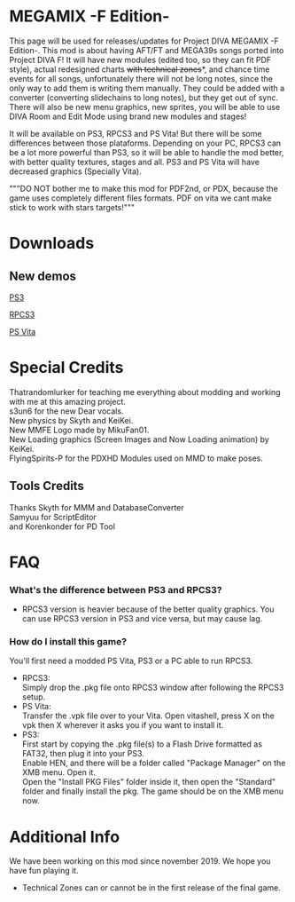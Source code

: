 # MEGAMIX -F Edition-
This page will be used for releases/updates for Project DIVA MEGAMIX -F Edition-. This mod is about having AFT/FT and MEGA39s songs ported into Project DIVA F! It will have new modules (edited too, so they can fit PDF style), actual redesigned charts ~~with technical zones~~\*, and chance time events for all songs, unfortunately there will not be long notes, since the only way to add them is writing them manually. They could be added with a converter (converting slidechains to long notes), but they get out of sync.<br>There will also be new menu graphics, new sprites, you will be able to use DIVA Room and Edit Mode using brand new modules and stages!

It will be available on PS3, RPCS3 and PS Vita! But there will be some differences between those plataforms. Depending on your PC, RPCS3 can be a lot more powerful than PS3, so it will be able to handle the mod better, with better quality textures, stages and all. PS3 and PS Vita will have decreased graphics (Specially Vita).

"""DO NOT bother me to make this mod for PDF2nd, or PDX, because the game uses completely different files formats. PDF on vita we cant make stick to work with stars targets!"""

# Downloads
 
 ## New demos
 
 [PS3](https://drive.google.com/file/d/1qK8GvA0up7oXU_dPlGZ37s1tAJI7z3Ci/view?usp=sharing)
 
 [RPCS3](https://drive.google.com/file/d/11gbv9_m8d-iWwYtaOD-GOUPPmbXrvUdh/view?usp=sharing)
 
 [PS Vita](https://drive.google.com/file/d/1LSAd4zqkL7SZ5J2HmWH9CDGVBIKcNwq6/view)

# Special Credits

Thatrandomlurker for teaching me everything about modding and working with me at this amazing project.<br>
s3un6 for the new Dear vocals.<br>
New physics by Skyth and KeiKei.<br>
New MMFE Logo made by MikuFan01.<br>
New Loading graphics (Screen Images and Now Loading animation) by KeiKei.<br>
FlyingSpirits-P for the PDXHD Modules used on MMD to make poses.

## Tools Credits
Thanks Skyth for MMM and DatabaseConverter<br>
Samyuu for ScriptEditor<br>
and Korenkonder for PD Tool

# FAQ
### What's the difference between PS3 and RPCS3?
* RPCS3 version is heavier because of the better quality graphics. You can use RPCS3 version in PS3 and vice versa, but may cause lag.
### How do I install this game?
You'll first need a modded PS Vita, PS3 or a PC able to run RPCS3.
- RPCS3:<br>
    Simply drop the .pkg file onto RPCS3 window after following the RPCS3 setup.
- PS Vita:<br>
    Transfer the .vpk file over to your Vita. Open vitashell, press X on the vpk then X wherever it asks you if you want to install it.<br>
- PS3: <br>
    First start by copying the .pkg file(s) to a Flash Drive formatted as FAT32, then plug it into your PS3.<br>
    Enable HEN, and there will be a folder called "Package Manager" on the XMB menu. Open it.<br>
    Open the "Install PKG Files" folder inside it, then open the "Standard" folder and finally install the pkg. The game should be on the XMB menu now.

# Additional Info
We have been working on this mod since november 2019. We hope you have fun playing it.<br>
* Technical Zones can or cannot be in the first release of the final game.
